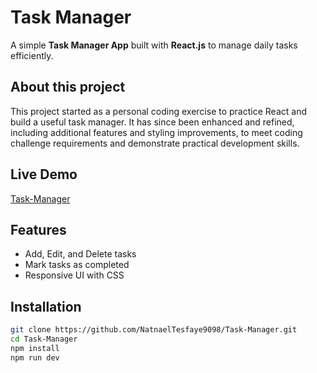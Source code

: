 # Task Manager

A simple **Task Manager App** built with **React.js** to manage daily tasks efficiently. 

## About this project

This project started as a personal coding exercise to practice React and build a useful task manager.
It has since been enhanced and refined, including additional features and styling improvements, to meet coding challenge requirements and demonstrate practical development skills.

## Live Demo
[Task-Manager](https://voluble-gaufre-9a69c8.netlify.app/)

## Features  
- Add, Edit, and Delete tasks  
- Mark tasks as completed  
- Responsive UI with CSS

## Installation  


```sh
git clone https://github.com/NatnaelTesfaye9098/Task-Manager.git
cd Task-Manager
npm install
npm run dev
